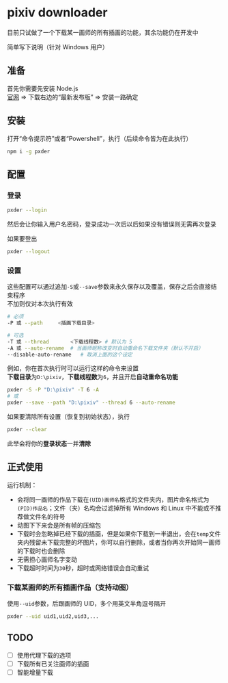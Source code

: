 # pixiv downloader
目前只试做了一个下载某一画师的所有插画的功能，其余功能仍在开发中

简单写下说明（针对 Windows 用户）


## 准备
首先你需要先安装 Node.js  
[官网](https://nodejs.org) => 下载右边的“最新发布版” => 安装一路确定


## 安装
打开“命令提示符”或者“Powershell”，执行（后续命令皆为在此执行）
```bash
npm i -g pxder
```


## 配置
### 登录
```bash
pxder --login
```
然后会让你输入用户名密码，登录成功一次后以后如果没有错误则无需再次登录

如果要登出
```bash
pxder --logout
```

### 设置
这些配置可以通过追加`-S`或`--save`参数来永久保存以及覆盖，保存之后会直接结束程序  
不加则仅对本次执行有效
```bash
# 必须
-P 或 --path		<插画下载目录>

# 可选
-T 或 --thread 		<下载线程数>	# 默认为 5
-A 或 --auto-rename	# 当画师昵称改变时自动重命名下载文件夹（默认不开启）
--disable-auto-rename	# 取消上面的这个设定
```

例如，你在首次执行时可以运行这样的命令来设置  
**下载目录**为`D:\pixiv`，**下载线程数**为`6`，并且开启**自动重命名功能**
```bash
pxder -S -P "D:\pixiv" -T 6 -A
# 或
pxder --save --path "D:\pixiv" --thread 6 --auto-rename
```

如果要清除所有设置（恢复到初始状态），执行
```bash
pxder --clear
```
此举会将你的**登录状态**一并**清除**


## 正式使用
运行机制：
- 会将同一画师的作品下载在`(UID)画师名`格式的文件夹内，图片命名格式为`(PID)作品名`；文件（夹）名均会过滤掉所有 Windows 和 Linux 中不能或不推荐做文件名的符号
- 动图下下来会是所有帧的压缩包
- 下载时会忽略掉已经下载的插画，但是如果你下载到一半退出，会在`temp`文件夹内残留未下载完整的坏图片，你可以自行删除，或者当你再次开始同一画师的下载时也会删除
- 无需担心画师名字变动
- 下载超时时间为`30`秒，超时或网络错误会自动重试

### 下载某画师的所有插画作品（支持动图）
使用`--uid`参数，后跟画师的 UID，多个用英文半角逗号隔开
```bash
pxder --uid uid1,uid2,uid3,...
```



## TODO
- [ ] 使用代理下载的选项
- [ ] 下载所有已关注画师的插画
- [ ] 智能增量下载
